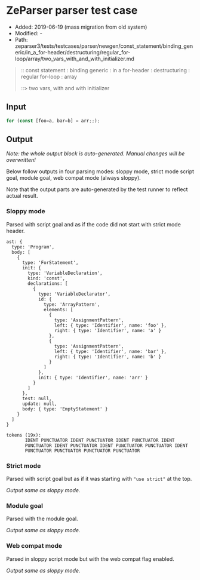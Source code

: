 # ZeParser parser test case

- Added: 2019-06-19 (mass migration from old system)
- Modified: -
- Path: zeparser3/tests/testcases/parser/newgen/const_statement/binding_generic/in_a_for-header/destructuring/regular_for-loop/array/two_vars_with_and_with_initializer.md

> :: const statement : binding generic : in a for-header : destructuring : regular for-loop : array
>
> ::> two vars, with and with initializer

## Input

`````js
for (const [foo=a, bar=b] = arr;;);
`````

## Output

_Note: the whole output block is auto-generated. Manual changes will be overwritten!_

Below follow outputs in four parsing modes: sloppy mode, strict mode script goal, module goal, web compat mode (always sloppy).

Note that the output parts are auto-generated by the test runner to reflect actual result.

### Sloppy mode

Parsed with script goal and as if the code did not start with strict mode header.

`````
ast: {
  type: 'Program',
  body: [
    {
      type: 'ForStatement',
      init: {
        type: 'VariableDeclaration',
        kind: 'const',
        declarations: [
          {
            type: 'VariableDeclarator',
            id: {
              type: 'ArrayPattern',
              elements: [
                {
                  type: 'AssignmentPattern',
                  left: { type: 'Identifier', name: 'foo' },
                  right: { type: 'Identifier', name: 'a' }
                },
                {
                  type: 'AssignmentPattern',
                  left: { type: 'Identifier', name: 'bar' },
                  right: { type: 'Identifier', name: 'b' }
                }
              ]
            },
            init: { type: 'Identifier', name: 'arr' }
          }
        ]
      },
      test: null,
      update: null,
      body: { type: 'EmptyStatement' }
    }
  ]
}

tokens (19x):
       IDENT PUNCTUATOR IDENT PUNCTUATOR IDENT PUNCTUATOR IDENT
       PUNCTUATOR IDENT PUNCTUATOR IDENT PUNCTUATOR PUNCTUATOR IDENT
       PUNCTUATOR PUNCTUATOR PUNCTUATOR PUNCTUATOR
`````

### Strict mode

Parsed with script goal but as if it was starting with `"use strict"` at the top.

_Output same as sloppy mode._

### Module goal

Parsed with the module goal.

_Output same as sloppy mode._

### Web compat mode

Parsed in sloppy script mode but with the web compat flag enabled.

_Output same as sloppy mode._
